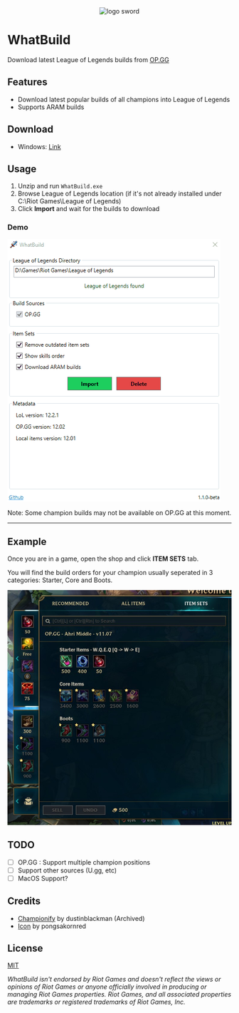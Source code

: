 <div align="center">
  <img src="Doc/Images/sword.ico" width="100" alt="logo sword"/>
</div>

# WhatBuild

Download latest League of Legends builds from [OP.GG](https://na.op.gg/champion/statistics)

## Features

- Download latest popular builds of all champions into League of Legends
- Supports ARAM builds

## Download

- Windows: [Link](https://github.com/Leyka/WhatBuild/releases/download/latest/WhatBuild.zip)

## Usage

1. Unzip and run `WhatBuild.exe`
2. Browse League of Legends location (if it's not already installed under C:\Riot Games\League of Legends)
3. Click **Import** and wait for the builds to download

### Demo

![Demo](Doc/Images/demo.gif)

Note: Some champion builds may not be available on OP.GG at this moment.

---

## Example

Once you are in a game, open the shop and click **ITEM SETS** tab.

You will find the build orders for your champion usually seperated in 3 categories: Starter, Core and Boots.

![Demo](Doc/Images/example.jpg)

## TODO

- [ ] OP.GG : Support multiple champion positions
- [ ] Support other sources (U.gg, etc)
- [ ] MacOS Support?

## Credits

- [Championify](https://github.com/dustinblackman/Championify) by dustinblackman (Archived)
- [Icon](https://www.flaticon.com/authors/pongsakornred) by pongsakornred

## License

[MIT](https://github.com/Leyka/WhatBuild/blob/master/LICENSE)

_WhatBuild isn't endorsed by Riot Games and doesn't reflect the views or opinions of Riot Games or anyone officially involved in producing or managing Riot Games properties. Riot Games, and all associated properties are trademarks or registered trademarks of Riot Games, Inc._
